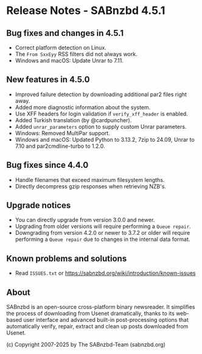 Release Notes - SABnzbd 4.5.1
=========================================================

## Bug fixes and changes in 4.5.1

* Correct platform detection on Linux.
* The `From SxxEyy` RSS filters did not always work.
* Windows and macOS: Update Unrar to 7.11.

## New features in 4.5.0

* Improved failure detection by downloading additional par2 files right away.
* Added more diagnostic information about the system.
* Use XFF headers for login validation if `verify_xff_header` is enabled.
* Added Turkish translation (by @cardpuncher).
* Added `unrar_parameters` option to supply custom Unrar parameters.
* Windows: Removed MultiPar support.
* Windows and macOS: Updated Python to 3.13.2, 7zip to 24.09,
  Unrar to 7.10 and par2cmdline-turbo to 1.2.0.

## Bug fixes since 4.4.0

* Handle filenames that exceed maximum filesystem lengths.
* Directly decompress gzip responses when retrieving NZB's.

## Upgrade notices

* You can directly upgrade from version 3.0.0 and newer.
* Upgrading from older versions will require performing a `Queue repair`.
* Downgrading from version 4.2.0 or newer to 3.7.2 or older will require
  performing a `Queue repair` due to changes in the internal data format.

## Known problems and solutions

* Read `ISSUES.txt` or https://sabnzbd.org/wiki/introduction/known-issues

## About
SABnzbd is an open-source cross-platform binary newsreader.
It simplifies the process of downloading from Usenet dramatically, thanks to its web-based
user interface and advanced built-in post-processing options that automatically verify, repair,
extract and clean up posts downloaded from Usenet.

(c) Copyright 2007-2025 by The SABnzbd-Team (sabnzbd.org)
